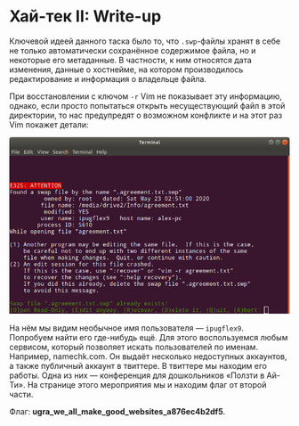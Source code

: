 # Хай-тек II: Write-up

Ключевой идеей данного таска было то, что `.swp`-файлы хранят в себе не только автоматически сохранённое содержимое файла, но и некоторые его метаданные. В частности, к ним относятся дата изменения, данные о хостнейме, на котором производилось редактирование и информация о владельце файла.

При восстановлении с ключом `-r` Vim не показывает эту информацию, однако, если просто попытаться открыть несуществующий файл в этой директории, то нас предупредят о возможном конфликте и на этот раз Vim покажет детали:

![Восстановить изображение](images/vim.png)

На нём мы видим необычное имя пользователя — `ipugflex9`. Попробуем найти его где-нибудь ещё. Для этого воспользуемся любым сервисом, который позволяет искать пользователей по именам. Например, namechk.com. Он выдаёт несколько недоступных аккаунтов, а также публичный аккаунт в твиттере. В твиттере мы находим его работы. Одна из них — конференция для дошкольников «Ползти в Ай-Ти». На странице этого мероприятия мы и находим флаг от второй части.

Флаг: **ugra_we_all_make_good_websites_a876ec4b2df5**.
